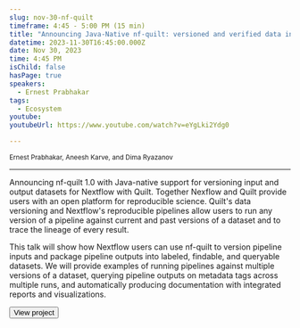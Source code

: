 ```yaml
---
slug: nov-30-nf-quilt
timeframe: 4:45 - 5:00 PM (15 min)
title: "Announcing Java-Native nf-quilt: versioned and verified data inputs and outputs for Nextflow"
datetime: 2023-11-30T16:45:00.000Z
date: Nov 30, 2023
time: 4:45 PM
isChild: false
hasPage: true
speakers:
  - Ernest Prabhakar
tags:
  - Ecosystem
youtube:
youtubeUrl: https://www.youtube.com/watch?v=eYgLki2Ydg0

---
```

<div className="mb-4">
  <small className="typo-small">
    Ernest Prabhakar, Aneesh Karve, and Dima Ryazanov
  </small>
</div>

<hr className="border-t border-gray-50 mb-4 opacity-20" />

Announcing nf-quilt 1.0 with Java-native support for versioning input and output datasets for Nextflow with Quilt. Together Nexflow and Quilt provide users with an open platform for reproducible science. Quilt's data versioning and Nextflow's reproducible pipelines allow users to run any version of a pipeline against current and past versions of a dataset and to trace the lineage of every result.

This talk will show how Nextflow users can use nf-quilt to version pipeline inputs and package pipeline outputs into labeled, findable, and queryable datasets. We will provide examples of running pipelines against multiple versions of a dataset, querying pipeline outputs on metadata tags across multiple runs, and automatically producing documentation with integrated reports and visualizations.

<div>
  <Button to="https://github.com/quiltdata/nf-quilt" variant="secondary" size="md" arrow>
    View project
  </Button>
</div>
